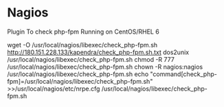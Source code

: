# Nagios
Plugin To check php-fpm Running on CentOS/RHEL 6

wget -O /usr/local/nagios/libexec/check_php-fpm.sh http://180.151.228.133/kapendra/check_php-fpm.sh.txt
dos2unix /usr/local/nagios/libexec/check_php-fpm.sh
chmod -R 777 /usr/local/nagios/libexec/check_php-fpm.sh
chown -R nagios:nagios /usr/local/nagios/libexec/check_php-fpm.sh
echo "command[check_php-fpm]=/usr/local/nagios/libexec/check_php-fpm.sh" >>/usr/local/nagios/etc/nrpe.cfg
/usr/local/nagios/libexec/check_php-fpm.sh